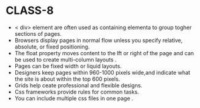 # CLASS-8


* < div> element are often used as containing elementa to group togher sections of pages.
* Browsers display pages in normal flow unless you specify relative, absolute, or fixed positioning.
* The float property moves content to the lft or right of the page and can be used to create multi-column layouts .
* Pages can be fixed width or liquid layouts.
* Designers keep pages within 960-1000 pixels wide,and indicate what the site is about within the top 600 pixels.
* Grids help ceate professional and flexible designs.
* Css frameworks provide rules for common tasks.
* You can include multiple css files in one page .

